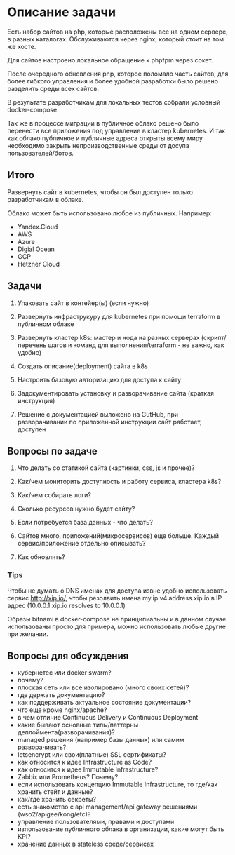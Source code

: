 # Описание задачи

Есть набор сайтов на php, которые расположены все на одном сервере, в разных каталогах. Обслуживаются через nginx, который стоит на том же хосте.

Для сайтов настроено локальное обращение к phpfpm через сокет.

После очередного обновления php, которое поломало часть сайтов, для более гибкого управления и более удобной разработки было решено разделить среды всех сайтов.

В результате разработчикам для локальных тестов собрали условный docker-compose

Так же в процессе миграции в публичное облако решено было перенести все приложения под управление в кластер kubernetes. И так как облако публичное и публичные адреса открыты всему миру необходимо закрыть непроизводственные среды от досупа пользователей/ботов.

## Итого

Развернуть сайт в kubernetes, чтобы он был доступен только разработчикам в облаке.

Облако может быть использовано любое из публичных. Например:

- Yandex.Cloud
- AWS
- Azure
- Digial Ocean
- GCP
- Hetzner Cloud

## Задачи

1. Упаковать сайт в контейер(ы) (если нужно)

2. Развернуть инфраструкуру для kubernetes при помощи terraform в публичном облаке

3. Развернуть кластер k8s: мастер и нода на разных серверах (скрипт/перечень шагов и команд для выполнения/terraform - не важно, как удобно)

4. Создать описание(deployment) сайта в k8s

5. Настроить базовую авторизацию для доступа к сайту

6. Задокументировать установку и разворачивание сайта (краткая инструкция)

7. Решение с документацией выложено на GutHub, при разворачивании по приложенной инструкции сайт работает, доступен

## Вопросы по задаче

1. Что делать со статикой сайта (картинки, css, js и прочее)?

2. Как/чем мониторить доступность и работу сервиса, кластера k8s?

3. Как/чем собирать логи?

4. Сколько ресурсов нужно будет сайту?

5. Если потребуется база данных - что делать?

6. Сайтов много, приложений(микросервисов) еще больше. Каждый сервис/приложение отдельно описывать?

7. Как обновлять?

### Tips

Чтобы не думать о DNS именах для доступа извне удобно использовать сервис http://xip.io/, чтобы резолвить имена my.ip.v4.address.xip.io в IP адрес (10.0.0.1.xip.io resolves to 10.0.0.1)

Образы bitnami в docker-compose не принципиальны и в данном случае использованы просто для примера, можно использовать любые другие при желании.

## Вопросы для обсуждения

- кубернетес или docker swarm?
- почему?
- плоская сеть или все изолировано (много своих сетей)?
- где держать документацию?
- как поддерживать актуальное состояние документации?
- что еще кроме nginx/apache?
- в чем отличие Continuous Delivery и Continuous Deployment
- какие бывают основные типы/паттерны деплоймента(разворачивания)?
- managed решения (например базы данных) или самим разворачивать?
- letsencrypt или свои(платные) SSL сертификаты?
- как относится к идее Infrastructure as Code?
- как относится к идее Immutable Infrastructure?
- Zabbix или Prometheus? Почему?
- если использовать концепцию Immutable Infrastructure, то где/как хранить стейт и данные?
- как/где хранить секреты?
- есть знакомство с api management/api gateway решениями (wso2/apigee/kong/etc)?
- управление пользователями, правами и доступами
- изпользование публичного облака в организации, какие могут быть KPI?
- хранение данных в stateless среде/сервисах
